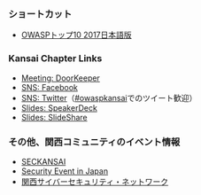 ### ショートカット
* [OWASPトップ10 2017日本語版](https://github.com/OWASP/Top10/raw/master/2017/ja/OWASP%20Top%2010-2017(ja).pdf)


### Kansai Chapter Links
* [Meeting: DoorKeeper](https://owasp-kansai.doorkeeper.jp/)
* [SNS: Facebook](https://www.facebook.com/groups/owaspkansai/)
* [SNS: Twitter](https://twitter.com/OWASP_Kansai)（[#owaspkansai](https://twitter.com/hashtag/owaspkansai)でのツイート歓迎）
* [Slides: SpeakerDeck](https://speakerdeck.com/owaspkansai)  
* [Slides: SlideShare](https://www.slideshare.net/OwaspKansai)  


### その他、関西コミュニティのイベント情報  
* [SECKANSAI](https://www.seckansai.com/)
* [Security Event in Japan](http://its-workshop.techtalk.jp/)
* [関西サイバーセキュリティ・ネットワーク](http://www.kansai.meti.go.jp/2-7it/k-cybersecurity-network/20181017k-cybersecurity-network-top.html)
